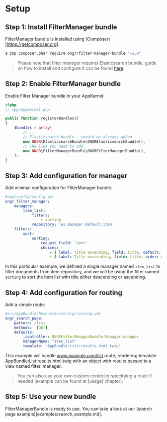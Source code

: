 # Setup

## Step 1: Install FilterManager bundle

FilterManager bundle is installed using (Composer)[https://getcomposer.org].

```bash
$ php composer.phar require ongr/filter-manager-bundle "~1.0"
```

> Please note that filter manager requires Elasticsearch bundle, guide on how to install and configure it can be found [here](https://github.com/ongr-io/ElasticsearchBundle/blob/master/Resources/doc/setup.md).

## Step 2: Enable FilterManager bundle

Enable Filter Manager bundle in your AppKernel:

```php
<?php
// app/AppKernel.php

public function registerBundles()
{
    $bundles = array(
        // ...
        // Elasticsearch bundle - should be already added.
        new ONGR\ElasticsearchBundle\ONGRElasticsearchBundle(),
        // The line you need to add.
        new ONGR\FilterManagerBundle\ONGRFilterManagerBundle(),
    );
}
```

## Step 3: Add configuration for manager

Add minimal configuration for FilterManager bundle.

```yaml
#app/config/config.yml
ongr_filter_manager:
    managers:
        item_list:
            filters:
                - sorting
            repository: 'es.manager.default.item'
    filters:
        sort:
            sorting:
                request_field: 'sort'
                choices:
                    - { label: Title ascending, field: title, default: true }
                    - { label: Title descending, field: title, order: desc }
```

In this particular example, we defined a single manager named `item_list` to filter documents from item repository, and we will be using the filter named `sorting` to sort the item list with title either descending or ascending.

## Step 4: Add configuration for routing

Add a simple route:

```yaml
#src/AppBundle/Resources/config/routing.yml
ongr_search_page:
    pattern: /list
    methods:  [GET]
    defaults:
        _controller: ONGRFilterManagerBundle:Manager:manager
        managerName: "item_list"
        template: "AppBundle:List:results.html.twig"
```

This example will handle www.example.com/list route, rendering template AppBundle:List:results.html.twig with an object with results passed to a view named filter_manager.

> You can also use your own custom controller specifying a route if needed (example can be found at [usage] chapter).

## Step 5: Use your new bundle

FilterManagerBundle is ready to use. You can take a look at our (search page example)[examples/search_example.md].
